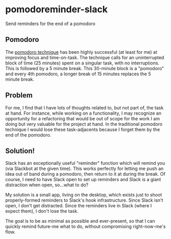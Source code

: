 # pomodoreminder-slack
Send reminders for the end of a pomodoro

## Pomodoro
The [pomodoro technique](https://en.wikipedia.org/wiki/Pomodoro_Technique) has been highly successful (at least for me) at
improving focus and time-on-task. The technique calls for an uninterrupted block
of time (25 minutes) spent on a singular task, with no interruptions. This is
followed by a 5 minute break. This 30-minute block is a "pomodoro" and every 4th
pomodoro, a longer break of 15 minutes replaces the 5 minute break.

## Problem
For me, I find that I have lots of thoughts related to, but not part of, the
task at hand. For instance, while working on a functionality, I may recognize an
opportunity for a refactoring that would be out of scope for the work I am doing
but very valuable for the project at hand. In the traditional pomodoro technique
I would lose these task-adjacents because I forget them by the end of the
pomodoro.

## Solution!
Slack has an exceptionally useful "reminder" function which will remind you
(via Slackbot at the given time). This works perfectly for letting me push an
idea out of band during a pomodoro, then return to it at during the break. Of 
course, I need to have Slack open to set up reminders and Slack is a giant
distraction when open, so...what to do?

My solution is a small app, living on the desktop, which exists just to shoot
properly-formed reminders to Slack's hook infrastructure. Since Slack isn't
open, I don't get distracted. Since the reminders live in Slack (where I expect
them), I don't lose the task.

The goal is to be as minimal as possible and ever-present, so that I can quickly
remind future-me what to do, without compromising right-now-me's flow.